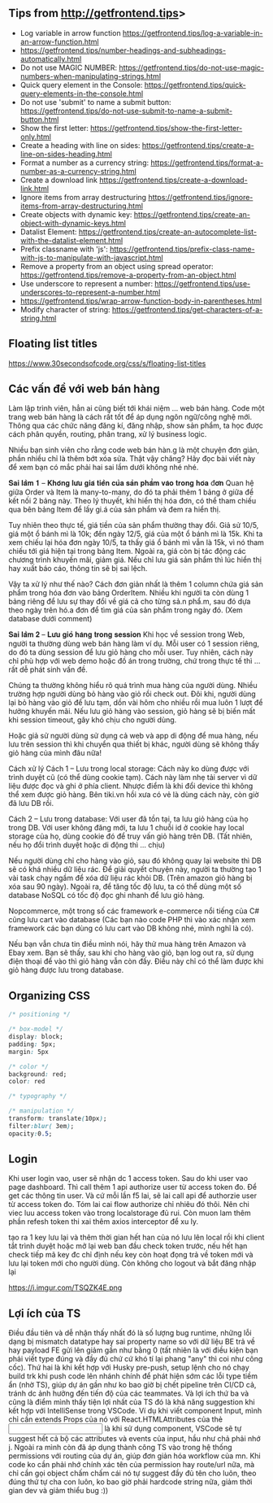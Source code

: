 ## Tips from <http://getfrontend.tips>>
- Log variable in arrow function <https://getfrontend.tips/log-a-variable-in-an-arrow-function.html>
- <https://getfrontend.tips/number-headings-and-subheadings-automatically.html>
- Do not use MAGIC NUMBER: <https://getfrontend.tips/do-not-use-magic-numbers-when-manipulating-strings.html>
- Quick query element in the Console: <https://getfrontend.tips/quick-query-elements-in-the-console.html>
- Do not use 'submit' to name a submit button: <https://getfrontend.tips/do-not-use-submit-to-name-a-submit-button.html>
- Show the first letter: <https://getfrontend.tips/show-the-first-letter-only.html>
- Create a heading with line on sides: <https://getfrontend.tips/create-a-line-on-sides-heading.html>
- Format a number as a currency string: <https://getfrontend.tips/format-a-number-as-a-currency-string.html>
- Create a download link <https://getfrontend.tips/create-a-download-link.html>
- Ignore items from array destructuring <https://getfrontend.tips/ignore-items-from-array-destructuring.html>
- Create objects with dynamic key: <https://getfrontend.tips/create-an-object-with-dynamic-keys.html>
- Datalist Element: <https://getfrontend.tips/create-an-autocomplete-list-with-the-datalist-element.html>
- Prefix classname with 'js': <https://getfrontend.tips/prefix-class-name-with-js-to-manipulate-with-javascript.html>
- Remove a property from an object using spread operator: <https://getfrontend.tips/remove-a-property-from-an-object.html>
- Use underscore to represent a number: <https://getfrontend.tips/use-underscores-to-represent-a-number.html>
- <https://getfrontend.tips/wrap-arrow-function-body-in-parentheses.html>
- Modify character of string: <https://getfrontend.tips/get-characters-of-a-string.html>

## Floating list titles

<https://www.30secondsofcode.org/css/s/floating-list-titles>

## Các vấn đề với web bán hàng


Làm lập trình viên, hẳn ai cũng biết tới khái niệm … web bán hàng. Code một trang web bán hàng là cách rất tốt để áp dụng ngôn ngữ/công nghệ mới. Thông qua các chức năng đăng kí, đăng nhập, show sản phẩm, ta học được cách phân quyền, routing, phân trang, xử lý business logic.

Nhiều bạn sinh viên cho rằng code web bán hàn.g là một chuyện đơn giản, phần nhiều chỉ là thêm bớt xóa sửa. Thật vậy chăng? Hãy đọc bài viết này để xem bạn có mắc phải hai sai lầm dưới không nhé nhé.

𝐒𝐚𝐢 𝐥𝐚̂̀𝐦 𝟏 – 𝐊𝐡𝐨̂𝐧𝐠 𝐥𝐮̛𝐮 𝐠𝐢𝐚́ 𝐭𝐢𝐞̂̀𝐧 𝐜𝐮̉𝐚 𝐬𝐚̉𝐧 𝐩𝐡𝐚̂̉𝐦 𝐯𝐚̀𝐨 𝐭𝐫𝐨𝐧𝐠 𝐡𝐨́𝐚 đ𝐨̛𝐧
Quan hệ giữa Order và Item là many-to-many, do đó ta phải thêm 1 bảng ở giữa để kết nối 2 bảng này. Theo lý thuyết, khi hiển thị hóa đơn, có thể tham chiếu qua bên bảng Item để lấy gi.á của sản phẩm và đem ra hiển thị.

Tuy nhiên theo thực tế, giá tiền của sản phẩm thường thay đổi. Giả sử 10/5, giá một ổ bánh mì là 10k; đến ngày 12/5, giá của một ổ bánh mì là 15k. Khi ta xem chiếu lại hóa đơn ngày 10/5, ta thấy giá ổ bánh mì vẫn là 15k, vì nó tham chiếu tới giá hiện tại trong bảng Item. Ngoài ra, giá còn bị tác động các chương trình khuyến mãi, giảm giá. Nếu chỉ lưu giá sản phẩm thì lúc hiển thị hay xuất báo cáo, thông tin sẽ bị sai lệch.

Vậy ta xử lý như thế nào? Cách đơn giản nhất là thêm 1 column chứa giá sản phẩm trong hóa đơn vào bảng OrderItem. Nhiều khi người ta còn dùng 1 bảng riêng để lưu sự thay đổi về giá cả cho từng sả.n phẩ.m, sau đó dựa theo ngày trên hó.a đơn để tìm giá của sản phẩm trong ngày đó. (Xem database dưới comment)

𝐒𝐚𝐢 𝐥𝐚̂̀𝐦 𝟐 – 𝐋𝐮̛𝐮 𝐠𝐢𝐨̉ 𝐡𝐚̀𝐧𝐠 𝐭𝐫𝐨𝐧𝐠 𝐬𝐞𝐬𝐬𝐢𝐨𝐧
Khi học về session trong Web, người ta thường dùng web bán hàng làm ví dụ. Mỗi user có 1 session riêng, do đó ta dùng session để lưu giỏ hàng cho mỗi user. Tuy nhiên, cách này chỉ phù hợp với web demo hoặc đồ án trong trường, chứ trong thực tế thì … rất dễ phát sinh vấn đề.

Chúng ta thường không hiểu rõ quá trình mua hàng của người dùng. Nhiều trường hợp người dùng bỏ hàng vào giỏ rồi check out. Đôi khi, người dùng lại bỏ hàng vào giỏ để lưu tạm, dồn vài hôm cho nhiều rồi mua luôn 1 lượt để hưởng khuyến mãi. Nếu lưu giỏ hàng vào session, giỏ hàng sẽ bị biến mất khi session timeout, gây khó chịu cho người dùng.

Hoặc giả sử người dùng sử dụng cả web và app di động để mua hàng, nếu lưu trên session thì khi chuyển qua thiết bị khác, người dùng sẽ không thấy giỏ hàng của mình đâu nữa! 

Cách xử lý
Cách 1 – Lưu trong local storage: Cách này ko dùng được với trình duyệt cũ (có thể dùng cookie tạm). Cách này làm nhẹ tải server vì dữ liệu được đọc và ghi ở phía client. Nhược điểm là khi đổi device thì không thể xem được giỏ hàng. Bên tiki.vn hồi xưa có vẻ là dùng cách này, còn giờ đã lưu DB rồi.

Cách 2 – Lưu trong database: Với user đã tồn tại, ta lưu giỏ hàng của họ trong DB. Với user không đăng mới, ta lưu 1 chuỗi id ở cookie hay local storage của họ, dùng cookie đó để truy vấn giỏ hàng trên DB. (Tất nhiên, nếu họ đổi trình duyệt hoặc di động thì ... chịu)

Nếu người dùng chỉ cho hàng vào giỏ, sau đó không quay lại website thì DB sẽ có khá nhiều dữ liệu rác. Để giải quyết chuyện này, người ta thường tạo 1 vài task chạy ngầm để xóa dữ liệu rác khỏi DB. (Trên amazon giỏ hàng bị xóa sau 90 ngày). Ngoài ra, để tăng tốc độ lưu, ta có thể dùng một số database NoSQL có tốc độ đọc ghi nhanh để lưu giỏ hàng.

Nopcommerce, một trong số các framework e-commerce nổi tiếng của C# cũng lưu cart vào database (Các bạn nào code PHP thì vào xác nhận xem framework các bạn dùng có lưu cart vào DB không nhé, mình nghĩ là có).

Nếu bạn vẫn chưa tin điều mình nói, hãy thử mua hàng trên Amazon và Ebay xem. Bạn sẽ thấy, sau khi cho hàng vào giỏ, bạn log out ra, sử dụng điện thoại để vào thì giỏ hàng vẫn còn đấy. Điều này chỉ có thể làm được khi giỏ hàng được lưu trong database.


## Organizing CSS

```CSS
/* positioning */

/* box-model */
display: block;
padding: 5px;
margin: 5px

/* color */
background: red;
color: red

/* typography */

/* manipulation */
transform: translate(10px);
filter:blur( 3em);
opacity:0.5;
```

## Login

Khi user login vao, user sẽ nhận dc 1 access token. Sau do khi user vao page dashboard. Thì call thêm 1 api authorize user từ access token đo. Để get các thông tin user. Và cứ mỗi lần f5 lai, sẽ lai call api để authorzie user từ access token đo. Tóm lai cai flow authorize chỉ nhiêu đó thôi. Nên chi viec luu access token vào trong localstorage đủ rui. Còn muon lam thêm phần refesh token thi xai thêm axios interceptor để xu ly.

tạo ra 1 key lưu lại và thêm thời gian hết han của nó lưu lên local rồi khi client tắt trình duyệt hoặc mở lại web ban đầu check token trước, nếu hết hạn check tiếp mã key đc chỉ định nếu key còn hoạt đọng trả về token mới và lưu lại token mới cho người dùng. Còn không cho logout và bắt đăng nhập lại

https://i.imgur.com/TSQZK4E.png

## Lợi ích của TS

Điều đầu tiên và dễ nhận thấy nhất đó là số lượng bug runtime, những lỗi dạng bị mismatch datatype hay sai property name so với dữ liệu BE trả về hay payload FE gửi lên giảm gần như bằng 0 (tất nhiên là với điều kiện bạn phải viết type đúng và đầy đủ chứ cứ khó tí lại phang "any" thì coi như công cốc).
Thứ hai là khi kết hợp với Husky pre-push, setup lệnh cho nó chạy build trk khi push code lên nhánh chính để phát hiện sớm các lỗi type tiềm ẩn (nhờ TS), giúp dự án gần như ko bao giờ bị chết pipeline trên CI/CD cả, tránh dc ảnh hưởng đến tiến độ của các teammates.
Và lợi ích thứ ba và cũng là điểm mình thấy tiện lợi nhất của TS đó là khả năng suggestion khi kết hợp với IntelliSense trong VSCode. Ví dụ khi viết component Input, mình chỉ cần extends Props của nó với React.HTMLAttributes của thẻ <input /> là khi sử dụng component, VSCode sẽ tự suggest hết cả bộ các attributes và events của input, hầu như chả phải nhớ j. Ngoài ra mình còn đã áp dụng thành công TS vào trong hệ thống permissions với routing của dự án, giúp đơn giản hóa workflow của mn. Khi code ko cần phải nhớ chính xác tên của permission hay route/url nữa, mà chỉ cần gọi object chấm chấm cái nó tự suggest đầy đủ tên cho luôn, theo đúng thứ tự cha con luôn, ko bao giờ phải hardcode string nữa, giảm thời gian dev và giảm thiểu bug :))
